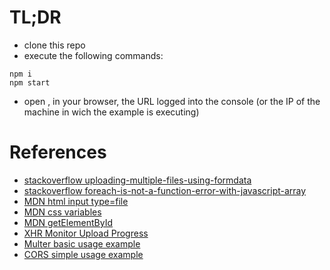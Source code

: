 
# TL;DR

- clone this repo
- execute the following commands:
```
npm i
npm start
```
- open , in your browser, the URL logged into the console (or the IP of the machine in wich the example is executing)

# References

- [stackoverflow uploading-multiple-files-using-formdata](https://stackoverflow.com/questions/12989442/uploading-multiple-files-using-formdata)
- [stackoverflow foreach-is-not-a-function-error-with-javascript-array](https://stackoverflow.com/questions/35969974/foreach-is-not-a-function-error-with-javascript-array)
- [MDN html input type=file](https://developer.mozilla.org/en-US/docs/Web/HTML/Element/input/file)
- [MDN css variables](https://developer.mozilla.org/en-US/docs/Web/CSS/Using_CSS_custom_properties)
- [MDN getElementById](https://developer.mozilla.org/pt-BR/docs/Web/API/Document/getElementById)
- [XHR Monitor Upload Progress](https://attacomsian.com/blog/xhr-monitor-progress)
- [Multer basic usage example](https://github.com/expressjs/multer#readme)
- [CORS simple usage example](https://github.com/expressjs/multer#readme)